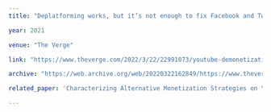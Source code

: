 ```yaml
---
title: "Deplatforming works, but it’s not enough to fix Facebook and Twitter"

year: 2021

venue: "The Verge"

link: "https://www.theverge.com/2022/3/22/22991073/youtube-demonetization-alt-right-cornell-study"

archive: "https://web.archive.org/web/20220322162849/https://www.theverge.com/2022/3/22/22991073/youtube-demonetization-alt-right-cornell-study"

related_paper: 'Characterizing Alternative Monetization Strategies on YouTube'

---
```

